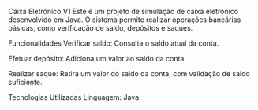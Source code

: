 Caixa Eletrônico V1
Este é um projeto de simulação de caixa eletrônico desenvolvido em Java. O sistema permite realizar operações bancárias básicas, como verificação de saldo, depósitos e saques.

Funcionalidades
Verificar saldo: Consulta o saldo atual da conta.

Efetuar depósito: Adiciona um valor ao saldo da conta.

Realizar saque: Retira um valor do saldo da conta, com validação de saldo suficiente.

Tecnologias Utilizadas
Linguagem: Java
